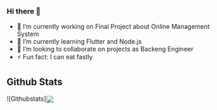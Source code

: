 ### Hi there 👋

<!--
**drikdrick/drikdrick** is a ✨ _special_ ✨ repository because its `README.md` (this file) appears on your GitHub profile.

Here are some ideas to get you started:

- 🔭 I’m currently working on Final Project about Online Management System
- 🌱 I’m currently learning Flutter and Node.js
- 👯 I’m looking to collaborate on projects as Backeng Engineer
- 🤔 I’m looking for help with ...
- 💬 Ask me about ...
- 📫 How to reach me: ...
- ⚡ Fun fact: I can eat fastly
-->
- 🔭 I’m currently working on Final Project about Online Management System
- 🌱 I’m currently learning Flutter and Node.js
- 👯 I’m looking to collaborate on projects as Backeng Engineer
- ⚡ Fun fact: I can eat fastly

## Github Stats
![Githubstats]<img align="center" src="https://github-readme-stats.vercel.app/api?username=drikdrick&theme=<THEME_NAME>" />
